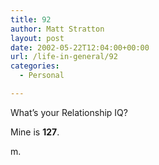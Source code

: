 ```yaml
---
title: 92
author: Matt Stratton
layout: post
date: 2002-05-22T12:04:00+00:00
url: /life-in-general/92
categories:
  - Personal

---
```

What&#8217;s your Relationship IQ?

Mine is **127**.

m.